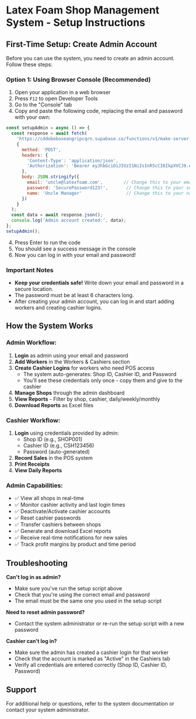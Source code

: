 # Latex Foam Shop Management System - Setup Instructions

## First-Time Setup: Create Admin Account

Before you can use the system, you need to create an admin account. Follow these steps:

### Option 1: Using Browser Console (Recommended)

1. Open your application in a web browser
2. Press `F12` to open Developer Tools
3. Go to the "Console" tab
4. Copy and paste the following code, replacing the email and password with your own:

```javascript
const setupAdmin = async () => {
  const response = await fetch(
    'https://cddoboboxeangripcqrn.supabase.co/functions/v1/make-server-86b98184/auth/create-admin',
    {
      method: 'POST',
      headers: {
        'Content-Type': 'application/json',
        'Authorization': 'Bearer eyJhbGciOiJIUzI1NiIsInR5cCI6IkpXVCJ9.eyJpc3MiOiJzdXBhYmFzZSIsInJlZiI6ImNkZG9ib2JveGVhbmdyaXBjcXJuIiwicm9sZSI6ImFub24iLCJpYXQiOjE3NTk3NTgyNTQsImV4cCI6MjA3NTMzNDI1NH0.JS5pdOsT8xocAIA9uPYnWsoE0FwChKJ1jfOIObJRpEo'
      },
      body: JSON.stringify({
        email: 'uncle@latexfoam.com',        // Change this to your email
        password: 'SecurePassword123!',       // Change this to your secure password
        name: 'Uncle Manager'                 // Change this to your name
      })
    }
  );
  const data = await response.json();
  console.log('Admin account created:', data);
};
setupAdmin();
```

4. Press Enter to run the code
5. You should see a success message in the console
6. Now you can log in with your email and password!

### Important Notes

- **Keep your credentials safe!** Write down your email and password in a secure location.
- The password must be at least 6 characters long.
- After creating your admin account, you can log in and start adding workers and creating cashier logins.

## How the System Works

### Admin Workflow:

1. **Login** as admin using your email and password
2. **Add Workers** in the Workers & Cashiers section
3. **Create Cashier Logins** for workers who need POS access
   - The system auto-generates: Shop ID, Cashier ID, and Password
   - You'll see these credentials only once - copy them and give to the cashier
4. **Manage Shops** through the admin dashboard
5. **View Reports** - Filter by shop, cashier, daily/weekly/monthly
6. **Download Reports** as Excel files

### Cashier Workflow:

1. **Login** using credentials provided by admin:
   - Shop ID (e.g., SHOP001)
   - Cashier ID (e.g., CSH123456)  
   - Password (auto-generated)
2. **Record Sales** in the POS system
3. **Print Receipts**
4. **View Daily Reports**

### Admin Capabilities:

- ✅ View all shops in real-time
- ✅ Monitor cashier activity and last login times
- ✅ Deactivate/Activate cashier accounts
- ✅ Reset cashier passwords
- ✅ Transfer cashiers between shops
- ✅ Generate and download Excel reports
- ✅ Receive real-time notifications for new sales
- ✅ Track profit margins by product and time period

## Troubleshooting

**Can't log in as admin?**
- Make sure you've run the setup script above
- Check that you're using the correct email and password
- The email must be the same one you used in the setup script

**Need to reset admin password?**
- Contact the system administrator or re-run the setup script with a new password

**Cashier can't log in?**
- Make sure the admin has created a cashier login for that worker
- Check that the account is marked as "Active" in the Cashiers tab
- Verify all credentials are entered correctly (Shop ID, Cashier ID, Password)

## Support

For additional help or questions, refer to the system documentation or contact your system administrator.
